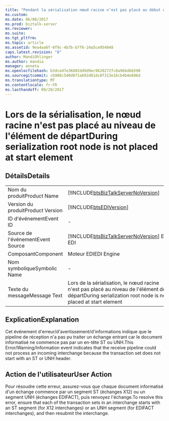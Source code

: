 ```yaml
---
title: "Pendant la sérialisation nœud racine n’est pas placé au début de l’élément | Documents Microsoft"
ms.custom: 
ms.date: 06/08/2017
ms.prod: biztalk-server
ms.reviewer: 
ms.suite: 
ms.tgt_pltfrm: 
ms.topic: article
ms.assetid: 9ea4aa6f-0f9c-4b7b-b7f6-24a5ce954048
caps.latest.revision: "8"
author: MandiOhlinger
ms.author: mandia
manager: anneta
ms.openlocfilehash: b3dced7e36802dd9d9ec9620272fc8a96bd6b590
ms.sourcegitcommit: cb908c540d8f1a692d01dc8f313e16cb4b4e696d
ms.translationtype: MT
ms.contentlocale: fr-FR
ms.lasthandoff: 09/20/2017
---
```

# <a name="during-serialization-root-node-is-not-placed-at-start-element"></a><span data-ttu-id="c5da9-102">Lors de la sérialisation, le nœud racine n'est pas placé au niveau de l'élément de départ</span><span class="sxs-lookup"><span data-stu-id="c5da9-102">During serialization root node is not placed at start element</span></span>
## <a name="details"></a><span data-ttu-id="c5da9-103">Détails</span><span class="sxs-lookup"><span data-stu-id="c5da9-103">Details</span></span>  
  
|||  
|-|-|  
|<span data-ttu-id="c5da9-104">Nom du produit</span><span class="sxs-lookup"><span data-stu-id="c5da9-104">Product Name</span></span>|[!INCLUDE[btsBizTalkServerNoVersion](../includes/btsbiztalkservernoversion-md.md)]|  
|<span data-ttu-id="c5da9-105">Version du produit</span><span class="sxs-lookup"><span data-stu-id="c5da9-105">Product Version</span></span>|[!INCLUDE[btsEDIVersion](../includes/btsediversion-md.md)]|  
|<span data-ttu-id="c5da9-106">ID d'événement</span><span class="sxs-lookup"><span data-stu-id="c5da9-106">Event ID</span></span>|-|  
|<span data-ttu-id="c5da9-107">Source de l'événement</span><span class="sxs-lookup"><span data-stu-id="c5da9-107">Event Source</span></span>|[!INCLUDE[btsBizTalkServerNoVersion](../includes/btsbiztalkservernoversion-md.md)]<span data-ttu-id="c5da9-108"> EDI</span><span class="sxs-lookup"><span data-stu-id="c5da9-108"> EDI</span></span>|  
|<span data-ttu-id="c5da9-109">Composant</span><span class="sxs-lookup"><span data-stu-id="c5da9-109">Component</span></span>|<span data-ttu-id="c5da9-110">Moteur EDI</span><span class="sxs-lookup"><span data-stu-id="c5da9-110">EDI Engine</span></span>|  
|<span data-ttu-id="c5da9-111">Nom symbolique</span><span class="sxs-lookup"><span data-stu-id="c5da9-111">Symbolic Name</span></span>|-|  
|<span data-ttu-id="c5da9-112">Texte du message</span><span class="sxs-lookup"><span data-stu-id="c5da9-112">Message Text</span></span>|<span data-ttu-id="c5da9-113">Lors de la sérialisation, le nœud racine n'est pas placé au niveau de l'élément de départ</span><span class="sxs-lookup"><span data-stu-id="c5da9-113">During serialization root node is not placed at start element</span></span>|  
  
## <a name="explanation"></a><span data-ttu-id="c5da9-114">Explication</span><span class="sxs-lookup"><span data-stu-id="c5da9-114">Explanation</span></span>  
 <span data-ttu-id="c5da9-115">Cet événement d'erreur/d'avertissement/d'informations indique que le pipeline de réception n'a pas pu traiter un échange entrant car le document informatisé ne commence pas par un en-tête ST ou UNH.</span><span class="sxs-lookup"><span data-stu-id="c5da9-115">This Error/Warning/Information event indicates that the receive pipeline could not process an incoming interchange because the transaction set does not start with an ST or UNH header.</span></span>  
  
## <a name="user-action"></a><span data-ttu-id="c5da9-116">Action de l'utilisateur</span><span class="sxs-lookup"><span data-stu-id="c5da9-116">User Action</span></span>  
 <span data-ttu-id="c5da9-117">Pour résoudre cette erreur, assurez-vous que chaque document informatisé d'un échange commence par un segment ST (échanges X12) ou un segment UNH (échanges EDIFACT), puis renvoyez l'échange.</span><span class="sxs-lookup"><span data-stu-id="c5da9-117">To resolve this error, ensure that each of the transaction sets in an interchange starts with an ST segment (for X12 interchanges) or an UNH segment (for EDIFACT interchanges), and then resubmit the interchange.</span></span>